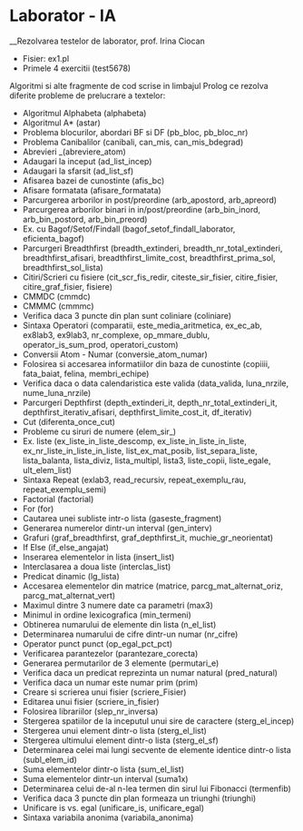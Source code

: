 # Laborator - IA

__Rezolvarea testelor de laborator, prof. Irina Ciocan
- Fisier: ex1.pl
- Primele 4 exercitii (test5678)

Algoritmi si alte fragmente de cod scrise in limbajul Prolog ce rezolva diferite probleme de prelucrare a textelor:
- Algoritmul Alphabeta (alphabeta)
- Algoritmul A* (astar)
- Problema blocurilor, abordari BF si DF (pb_bloc, pb_bloc_nr)
- Problema Canibalilor (canibali, can_mis, can_mis_bdegrad)
- Abrevieri _(abreviere_atom)
- Adaugari la inceput (ad_list_incep)
- Adaugari la sfarsit (ad_list_sf)
- Afisarea bazei de cunostinte (afis_bc)
- Afisare formatata (afisare_formatata)
- Parcurgerea arborilor in post/preordine (arb_apostord, arb_apreord)
- Parcurgerea arborilor binari in in/post/preordine (arb_bin_inord, arb_bin_postord, arb_bin_preord)
- Ex. cu Bagof/Setof/Findall (bagof_setof_findall_laborator, eficienta_bagof)
- Parcurgeri Breadthfirst (breadth_extinderi, breadth_nr_total_extinderi, breadthfirst_afisari, breadthfirst_limite_cost, breadthfirst_prima_sol, breadthfirst_sol_lista)
- Citiri/Scrieri cu fisiere (cit_scr_fis_redir, citeste_sir_fisier, citire_fisier, citire_graf_fisier, fisiere)
- CMMDC (cmmdc)
- CMMMC (cmmmc)
- Verifica daca 3 puncte din plan sunt coliniare (coliniare)
- Sintaxa Operatori (comparatii, este_media_aritmetica, ex_ec_ab, ex8lab3, ex9lab3, nr_complexe, op_mmare_dublu, operator_is_sum_prod, operatori_custom)
- Conversii Atom - Numar (conversie_atom_numar)
- Folosirea si accesarea informatiilor din baza de cunostinte (copiiii, fata_baiat, felina, membri_echipe)
- Verifica daca o data calendaristica este valida (data_valida, luna_nrzile, nume_luna_nrzile)
- Parcurgeri Depthfirst (depth_extinderi_it, depth_nr_total_extinderi_it, depthfirst_iterativ_afisari, depthfirst_limite_cost_it, df_iterativ)
- Cut (diferenta_once_cut)
- Probleme cu siruri de numere (elem_sir_)
- Ex. liste (ex_liste_in_liste_descomp, ex_liste_in_liste_in_liste, ex_nr_liste_in_liste_in_liste, list_ex_mat_posib, list_separa_liste, lista_balanta, lista_diviz, lista_multipl, lista3, liste_copii, liste_egale, ult_elem_list)
- Sintaxa Repeat (exlab3, read_recursiv, repeat_exemplu_rau, repeat_exemplu_semi)
- Factorial (factorial)
- For (for)
- Cautarea unei subliste intr-o lista (gaseste_fragment)
- Generarea numerelor dintr-un interval (gen_interv)
- Grafuri (graf_breadthfirst, graf_depthfirst_it, muchie_gr_neorientat)
- If Else (if_else_angajat)
- Inserarea elementelor in lista (insert_list)
- Interclasarea a doua liste (interclas_list)
- Predicat dinamic (lg_lista)
- Accesarea elementelor din matrice (matrice, parcg_mat_alternat_oriz, parcg_mat_alternat_vert)
- Maximul dintre 3 numere date ca parametri (max3)
- Minimul in ordine lexicografica (min_termeni)
- Obtinerea numarului de elemente din lista (n_el_list)
- Determinarea numarului de cifre dintr-un numar (nr_cifre)
- Operator punct punct (op_egal_pct_pct)
- Verificarea parantezelor (parantezare_corecta)
- Generarea permutarilor de 3 elemente (permutari_e)
- Verifica daca un predicat reprezinta un numar natural (pred_natural)
- Verifica daca un numar este numar prim (prim)
- Creare si scrierea unui fisier (scriere_Fisier)
- Editarea unui fisier (scriere_in_fisier)
- Folosirea librariilor (slep_nr_inversa)
- Stergerea spatiilor de la inceputul unui sire de caractere (sterg_el_incep)
- Stergerea unui element dintr-o lista (sterg_el_list)
- Stergerea ultimului element dintr-o lista (sterg_el_sf)
- Determinarea celei mai lungi secvente de elemente identice dintr-o lista (subl_elem_id)
- Suma elementelor dintr-o lista (sum_el_list)
- Suma elementelor dintr-un interval (suma1x)
- Determinarea celui de-al n-lea termen din sirul lui Fibonacci (termenfib)
- Verifica daca 3 puncte din plan formeaza un triunghi (triunghi)
- Unificare is vs. egal (unificare_is, unificare_egal)
- Sintaxa variabila anonima (variabila_anonima)


